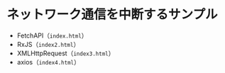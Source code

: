 # ネットワーク通信を中断するサンプル

- FetchAPI（`index.html`）
- RxJS（`index2.html`）
- XMLHttpRequest（`index3.html`）
- axios（`index4.html`）
